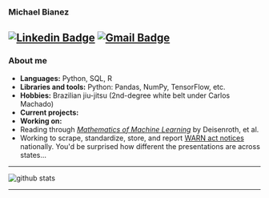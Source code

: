 ### Michael Bianez
[![Linkedin Badge](https://img.shields.io/badge/-Michael_Bianez-blue?style=flat-square&logo=Linkedin&logoColor=white&link=https://www.linkedin.com/in/michaelbianez//)](https://www.linkedin.com/in/michaelbianez/) [![Gmail Badge](https://img.shields.io/badge/-michaelbianez@gmail.com-c14438?style=flat-square&logo=Gmail&logoColor=white&link=mailto:michaelbianez@gmail.com)](mailto:michaelbianez@gmail.com)
---------------------------------------------------------------------------------------------------------------------------------------------------------------------------------
### About me

-  **Languages:** Python, SQL, R
-  **Libraries and tools:** Python: Pandas, NumPy, TensorFlow, etc.
-  **Hobbies:** Brazilian jiu-jitsu (2nd-degree white belt under Carlos Machado)
-  **Current projects:**
-  **Working on:**
 - Reading through *[Mathematics of Machine Learning](https://mml-book.github.io/)* by Deisenroth, et al.
 - Working to scrape, standardize, store, and report [WARN act notices](https://www.dol.gov/agencies/eta/layoffs/warn) nationally. You'd be surprised how different the presentations are across states...

---------------------------------------------------------------------------------------------------------------------------------------------------------------------------------

![github stats](https://github-readme-stats.vercel.app/api?username=limits-to-arbitrage&show_icons=true)

---------------------------------------------------------------------------------------------------------------------------------------------------------------------------------
